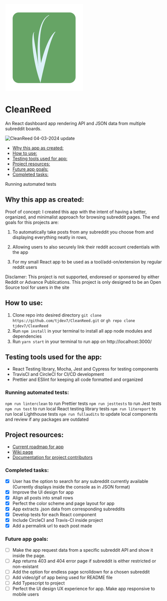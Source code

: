 ![App logo](./src/img/CleanReed_header_icon.svg)

# CleanReed

An React dashboard app rendering API and JSON data from multiple subreddit boards.


![CleanReed 04-03-2024 update](./src/img/CleanReed--2024-04-03.gif)

- [Why this app as created:](#why-this-app-as-created)
- [How to use:](#how-to-use)
- [Testing tools used for app:](#testing-tools-used-for-app)
- [Project resources:](#project-resources)
- [Future app goals:](#future-app-goals)
- [Completed tasks:](#completed-tasks)

Running automated tests

## Why this app as created: 

Proof of concept: I created this app with the intent of having a better, organized, and minimalist approach for browsing subreddit pages. The end goals for this projects are:

1) To automatically take posts from any subreddit you choose from and displaying everything neatly in rows,

2) Allowing users to also securely link their reddit account credentials with the app

3) For my small React app to be used as a tool/add-on/extension by regular reddit users

Disclamer: This project is not supported, endoresed or sponsered by either Reddit or Advance Publications. This project is only designed to be an Open Source tool for users in the site
## How to use:

1. Clone repo into desired directory ```git clone https://github.com/tjdev7/CleanReed.git``` or ```gh repo clone tjdev7/CleanReed```
2. Run ```npm install``` in your terminal to install all app node modules and dependencies
3. Run ```yarn start``` in your terminal to run app on http://localhost:3000/

## Testing tools used for the app:

-   React Testing library, Mocha, Jest and Cypress for testing components
-   TravisCI and CircleCI for CI/CD development
-   Prettier and ESlint for keeping all code formatted and organized

### Running automated tests:

```npm run linterclean``` to run Prettier tests
```npm run jesttests``` to run Jest tests
```npm run test``` to run local React testing library tests
```npm run litereport``` to run local Lighthouse tests
```npm run fullaudits``` to update local components and review if any packages are outdated
## Project resources:

- [Current roadmap for app](https://github.com/tjdev7/CleanReed/projects/1)
- [Wiki page](https://github.com/tjdev7/CleanReed/wiki)
- [Documentation for project contributors](https://github.com/tjdev7/CleanReed/tree/main/docs)

### Completed tasks:

- [x] User has the option to search for any subreddit currently available (Currently displays inside the console as in JSON format) 
- [x] Improve the UI design for app
- [x] Align all posts into small rows
- [x] Perfect the color scheme and page layout for app 
- [x] App extracts .json data from corresponding subreddits
- [x] Develop tests for each React component
- [x] Include CircleCI and Travis-CI inside project
- [x] Add a permalink url to each post made

### Future app goals:

- [ ] Make the app request data from a specific subreddit API and show it inside the page.
- [ ] App returns 403 and 404 error page if subreddit is either restricted or non-existant
- [ ] Add the option for endless page scrolldown for a chosen subreddit
- [ ] Add video/gif of app being used for README file
- [ ] Add Typescript to project
- [ ] Perfect the UI design UX experience for app. Make app responsive to mobile users
